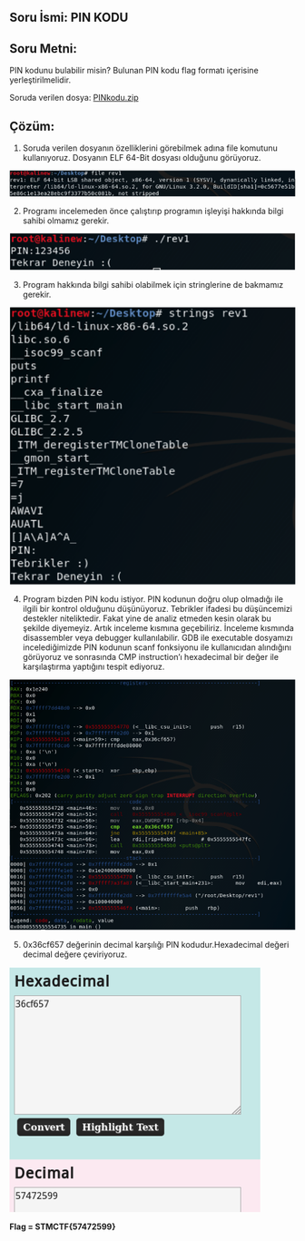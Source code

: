 ## Soru İsmi: PIN KODU

## Soru Metni: 

PIN kodunu bulabilir misin? Bulunan PIN kodu flag formatı içerisine yerleştirilmelidir.

Soruda verilen dosya: [PINkodu.zip](PINkodu.zip)

## Çözüm: 

1. Soruda verilen dosyanın özelliklerini görebilmek adına file komutunu kullanıyoruz. Dosyanın ELF 64-Bit dosyası olduğunu görüyoruz. 

![Preview](s1.png)

2. Programı incelemeden önce çalıştırıp programın işleyişi hakkında bilgi sahibi olmamız gerekir.

![Preview](s2.png)

3. Program hakkında bilgi sahibi olabilmek için stringlerine de bakmamız gerekir.

![Preview](s3.png)

4. Program bizden PIN kodu istiyor. PIN kodunun doğru olup olmadığı ile ilgili bir kontrol olduğunu düşünüyoruz. Tebrikler ifadesi bu düşüncemizi destekler niteliktedir. Fakat yine de analiz etmeden kesin olarak bu şekilde diyemeyiz. Artık inceleme kısmına geçebiliriz. İnceleme kısmında disassembler veya debugger kullanılabilir. GDB ile executable dosyamızı incelediğimizde PIN kodunun scanf fonksiyonu ile kullanıcıdan alındığını görüyoruz ve sonrasında CMP instruction’ı hexadecimal bir değer ile karşılaştırma yaptığını tespit ediyoruz.

![Preview](s4.png)

5. 0x36cf657 değerinin decimal karşılığı PIN kodudur.Hexadecimal değeri decimal değere çeviriyoruz.

![Preview](s5.png)

**Flag  = STMCTF{57472599}**
